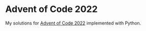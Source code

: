 # Advent of Code 2022

My solutions for [Advent of Code 2022](https://adventofcode.com) implemented with Python.
